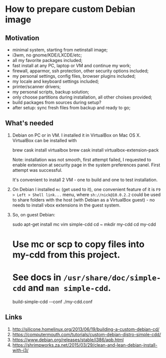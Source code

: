 # How to prepare custom Debian image

## Motivation

- minimal system, starting from netinstall image;
- i3wm, no gnome/KDE/LXCDE/etc;
- all my favorite packages included;
- fast install at any PC, laptop or VM and continue my work;
- firewall, apparmor, ssh protection, other security options included;
- my personal settings, config files, browser plugins included;
- my locale and keyboard settings included;
- printer/scanner drivers;
- my personal scripts, backup solution;
- only choose partitions during installation, all other choises provided;
- build packages from sources during setup?
- after setup: sync fresh files from backup and ready to go;

## What's needed

1. Debian on PC or in VM.  I installed it in VirtualBox on Mac OS X.
VirtualBox can be installed with 
    
    brew cask install virtualbox brew cask install virtualbox-extension-pack

   Note: installation was not smooth, first attempt failed, I requested to
   enable extension at security page in the system preferences panel.  First
   attempt was successful.

   It's convenient to install 2 VM - one to build and one to test installation.

2. On Debian I installed `mc` (get used to it), one convenient feature of it is
`F9 > Left > Shell link...` menu, where `sh://nick@10.0.2.2` could be used to
share folders with the host (with Debian as a VirtualBox guest) - no needs to
install vbox extensions in the guest system.

3. So, on guest Debian:

    sudo apt-get install mc vim simple-cdd
    cd ~
    mkdir my-cdd
    cd my-cdd
    # Use mc or scp to copy files into my-cdd from this project.
    # See docs in `/usr/share/doc/simple-cdd` and `man simple-cdd`.
    build-simple-cdd --conf ./my-cdd.conf

## Links

1. http://silicone.homelinux.org/2013/06/19/building-a-custom-debian-cd/
2. https://computermouth.com/tutorials/custom-debian-distro-simple-cdd/
3. https://www.debian.org/releases/stable/i386/apb.html
4. https://shrimpworks.za.net/2015/03/29/clean-and-lean-debian-install-with-i3/

